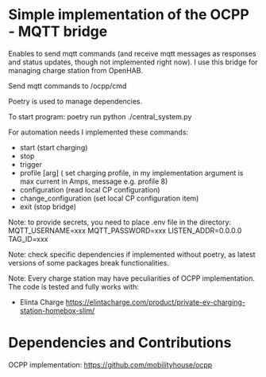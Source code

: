 # Simple implementation of the OCPP - MQTT bridge

Enables to send mqtt commands (and receive mqtt messages as responses and status updates, though not implemented right now). I use this bridge for managing charge station from OpenHAB.

Send mqtt commands to /ocpp/cmd

Poetry is used to manage dependencies.

To start program:
poetry run python ./central_system.py

For automation needs I implemented these commands:
- start (start charging)
- stop
- trigger
- profile [arg] ( set charging profile, in my implementation argument is max current in Amps, message e.g. profile 8)
- configuration (read local CP configuration)
- change_configuration (set local CP configuration item)
- exit (stop bridge)

Note: to provide secrets, you need to place .env file in the directory: 
MQTT_USERNAME=xxx 
MQTT_PASSWORD=xxx 
LISTEN_ADDR=0.0.0.0 
TAG_ID=xxx

Note: check specific dependencies if implemented without poetry, as latest versions of some packages break functionalities.

Note: Every charge station may have peculiarities of OCPP implementation. The code is tested and fully works with:
- Elinta Charge https://elintacharge.com/product/private-ev-charging-station-homebox-slim/

# Dependencies and Contributions
OCPP implementation: https://github.com/mobilityhouse/ocpp 
